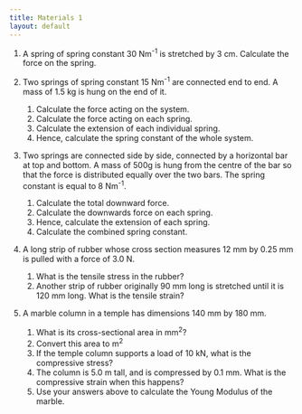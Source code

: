 ```yaml
---
title: Materials 1
layout: default
---
```

1. A spring of spring constant 30 Nm<sup>-1</sup> is stretched by 3 cm. Calculate
the force on the spring.

2. Two springs of spring constant 15 Nm<sup>-1</sup> are connected end to end. A
mass of 1.5 kg is hung on the end of it.
    1. Calculate the force acting on the system.
    1. Calculate the force acting on each spring.
    1. Calculate the extension of each individual spring.
    1. Hence, calculate the spring constant of the whole system.
    
3. Two springs are connected side by side, connected by a horizontal bar
at top and bottom. A mass of 500g is hung from the centre of the bar
so that the force is distributed equally over the two bars. The spring
constant is equal to 8 Nm<sup>-1</sup>.
    1. Calculate the total downward force.
    1. Calculate the downwards force on each spring.
    1. Hence, calculate the extension of each spring.
    1. Calculate the combined spring constant.
    
1. A long strip of rubber whose cross section measures 12 mm by 0.25 mm is pulled with a force of 3.0 N. 
    1. What is the tensile stress in the rubber?
    1. Another strip of rubber originally 90 mm long is stretched until it is 120 mm long.  What is the tensile strain? 

1. A marble column in a temple has dimensions 140 mm by 180 mm.
    1. What is its cross-sectional area in mm<sup>2</sup>?
    2. Convert this area to m<sup>2</sup>
    3. If the temple column supports a load of 10 kN, what is the compressive stress?
    4. The column is 5.0 m tall, and is compressed by 0.1 mm. What is the compressive strain when this happens?  
    5. Use your answers above to calculate the Young Modulus of the marble.
